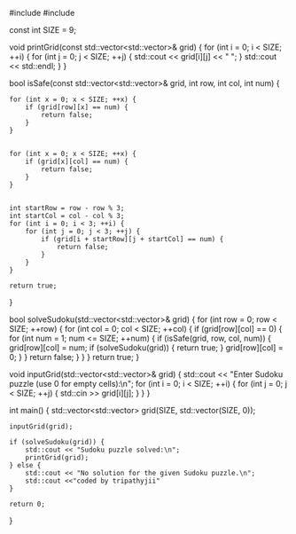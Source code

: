 #include <iostream>
#include <vector>

const int SIZE = 9; 

void printGrid(const std::vector<std::vector<int>>& grid) {
    for (int i = 0; i < SIZE; ++i) {
        for (int j = 0; j < SIZE; ++j) {
            std::cout << grid[i][j] << " ";
        }
        std::cout << std::endl;
    }
}


bool isSafe(const std::vector<std::vector<int>>& grid, int row, int col, int num) {
    
    for (int x = 0; x < SIZE; ++x) {
        if (grid[row][x] == num) {
            return false;
        }
    }

    
    for (int x = 0; x < SIZE; ++x) {
        if (grid[x][col] == num) {
            return false;
        }
    }

    
    int startRow = row - row % 3;
    int startCol = col - col % 3;
    for (int i = 0; i < 3; ++i) {
        for (int j = 0; j < 3; ++j) {
            if (grid[i + startRow][j + startCol] == num) {
                return false;
            }
        }
    }

    return true;
}


bool solveSudoku(std::vector<std::vector<int>>& grid) {
    for (int row = 0; row < SIZE; ++row) {
        for (int col = 0; col < SIZE; ++col) {
            if (grid[row][col] == 0) {
                for (int num = 1; num <= SIZE; ++num) {
                    if (isSafe(grid, row, col, num)) {
                        grid[row][col] = num; 
                        if (solveSudoku(grid)) {
                            return true;
                        }
                        grid[row][col] = 0; 
                    }
                }
                return false;
            }
        }
    }
    return true;
}


void inputGrid(std::vector<std::vector<int>>& grid) {
    std::cout << "Enter  Sudoku puzzle (use 0 for empty cells):\n";
    for (int i = 0; i < SIZE; ++i) {
        for (int j = 0; j < SIZE; ++j) {
            std::cin >> grid[i][j];
        }
    }
}

int main() {
    std::vector<std::vector<int>> grid(SIZE, std::vector<int>(SIZE, 0));

    inputGrid(grid);

    if (solveSudoku(grid)) {
        std::cout << "Sudoku puzzle solved:\n";
        printGrid(grid);
    } else {
        std::cout << "No solution for the given Sudoku puzzle.\n";
        std::cout <<"coded by tripathyjii"
    }

    return 0;
}
